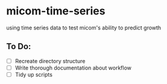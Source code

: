 # micom-time-series
using time series data to test micom's ability to predict growth 

## To Do:
  - [ ] Recreate directory structure
  - [ ] Write thorough documentation about workflow
  - [ ] Tidy up scripts
